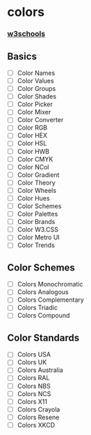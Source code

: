 # colors

### [w3schools](https://www.w3schools.com/colors/default.asp)
## Basics
- [ ] Color Names
- [ ] Color Values
- [ ] Color Groups
- [ ] Color Shades
- [ ] Color Picker
- [ ] Color Mixer
- [ ] Color Converter
- [ ] Color RGB
- [ ] Color HEX
- [ ] Color HSL
- [ ] Color HWB
- [ ] Color CMYK
- [ ] Color NCol
- [ ] Color Gradient
- [ ] Color Theory
- [ ] Color Wheels
- [ ] Color Hues
- [ ] Color Schemes
- [ ] Color Palettes
- [ ] Color Brands
- [ ] Color W3.CSS
- [ ] Color Metro UI
- [ ] Color Trends

## Color Schemes
- [ ] Colors Monochromatic
- [ ] Colors Analogous
- [ ] Colors Complementary
- [ ] Colors Triadic
- [ ] Colors Compound

## Color Standards
- [ ] Colors USA
- [ ] Colors UK
- [ ] Colors Australia
- [ ] Colors RAL
- [ ] Colors NBS
- [ ] Colors NCS
- [ ] Colors X11
- [ ] Colors Crayola
- [ ] Colors Resene
- [ ] Colors XKCD
